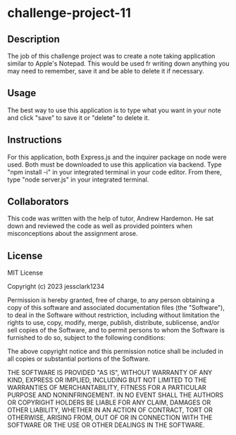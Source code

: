 # challenge-project-11

## Description

The job of this challenge project was to create a note taking application similar to Apple's Notepad. This would be used fr writing down anything you may need to remember, save it and be able to delete it if necessary. 

## Usage

The best way to use this application is to type what you want in your note and click "save" to save it or "delete" to delete it.

## Instructions

For this application, both Express.js and the inquirer package on node were used. Both must be downloaded to use this application via backend. Type "npm install -i" in your integrated terminal in your code editor. From there, type "node server.js" in your integrated terminal.  

## Collaborators

This code was written with the help of tutor, Andrew Hardemon. He sat down and reviewed the code as well as provided pointers when misconceptions about the assignment arose.

## License

MIT License

Copyright (c) 2023 jessclark1234

Permission is hereby granted, free of charge, to any person obtaining a copy
of this software and associated documentation files (the "Software"), to deal
in the Software without restriction, including without limitation the rights
to use, copy, modify, merge, publish, distribute, sublicense, and/or sell
copies of the Software, and to permit persons to whom the Software is
furnished to do so, subject to the following conditions:

The above copyright notice and this permission notice shall be included in all
copies or substantial portions of the Software.

THE SOFTWARE IS PROVIDED "AS IS", WITHOUT WARRANTY OF ANY KIND, EXPRESS OR
IMPLIED, INCLUDING BUT NOT LIMITED TO THE WARRANTIES OF MERCHANTABILITY,
FITNESS FOR A PARTICULAR PURPOSE AND NONINFRINGEMENT. IN NO EVENT SHALL THE
AUTHORS OR COPYRIGHT HOLDERS BE LIABLE FOR ANY CLAIM, DAMAGES OR OTHER
LIABILITY, WHETHER IN AN ACTION OF CONTRACT, TORT OR OTHERWISE, ARISING FROM,
OUT OF OR IN CONNECTION WITH THE SOFTWARE OR THE USE OR OTHER DEALINGS IN THE
SOFTWARE.
